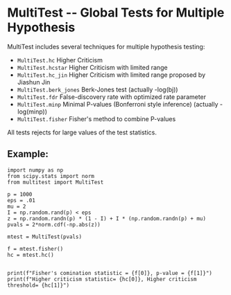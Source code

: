 # MultiTest -- Global Tests for Multiple Hypothesis

MultiTest includes several techniques for multiple hypothesis testing:
- ``MultiTest.hc`` Higher Criticism
- ``MultiTest.hcstar`` Higher Criticism with limited range 
- ``MultiTest.hc_jin`` Higher Criticism with limited range proposed by Jiashun Jin
- ``MultiTest.berk_jones`` Berk-Jones test (actually -log(bj)) 
- ``MultiTest.fdr`` False-discovery rate with optimized rate parameter
- ``MultiTest.minp`` Minimal P-values (Bonferroni style inference) (actually -log(minp))
- ``MultiTest.fisher`` Fisher's method to combine P-values
 
All tests rejects for large values of the test statistics. 

## Example:
```
import numpy as np
from scipy.stats import norm
from multitest import MultiTest

p = 1000
eps = .01
mu = 2
I = np.random.rand(p) < eps
z = np.random.randn(p) * (1 - I) + I * (np.random.randn(p) + mu)
pvals = 2*norm.cdf(-np.abs(z))

mtest = MultiTest(pvals)

f = mtest.fisher()
hc = mtest.hc()


print(f"Fisher's comination statistic = {f[0]}, p-value = {f[1]}")
print(f"Higher criticism statistic= {hc[0]}, Higher criticism threshold= {hc[1]}")
```
